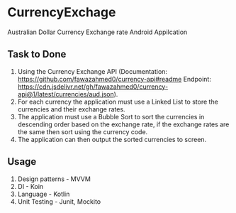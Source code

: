 # CurrencyExchage
Australian Dollar Currency Exchange rate Android Appilcation

Task to Done
-----
1. Using the Currency Exchange API (Documentation: https://github.com/fawazahmed0/currency-api#readme Endpoint: https://cdn.jsdelivr.net/gh/fawazahmed0/currency-api@1/latest/currencies/aud.json).
2. For each currency the application must use a Linked List to store the currencies and their exchange rates.
3. The application must use a Bubble Sort to sort the currencies in descending order based on the exchange rate, if the exchange rates are the same then sort using the currency code.
4. The application can then output the sorted currencies to screen.


Usage
-----
1. Design patterns - MVVM
2. DI - Koin
3. Language - Kotlin
4. Unit Testing - Junit, Mockito




